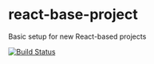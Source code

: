 # react-base-project
Basic setup for new React-based projects

[![Build Status](https://travis-ci.org/slawoslaw/react-base-project.svg?branch=master)](https://travis-ci.org/slawoslaw/react-base-project)
